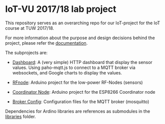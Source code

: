 # IoT-VU 2017/18 lab project

This repository serves as an overarching repo for our IoT-project for the IoT course at TUW 2017/18.

For more information about the purpose and design decisions behind the project, please refer the [documentation](docu).

The subprojects are:

 - [Dashboard](Dashboard): A (very simple) HTTP dashboard that display the sensor values. Using paho-mqtt.js to connect to a MQTT broker via websockets, and Google charts to display the values.

 - [RFnode](RFnode): Arduino project for the low-power RF-Nodes (sensors)

 - [Coordinator Node](Coordinator_Node): Arduino project for the ESP8266 Coordinator node

 - [Broker Config](broker_config): Configuration files for the MQTT broker (mosquitto)

Dependencies for Ardino libraries are references as submodules in the [libraries](libraries) folder.
